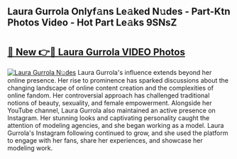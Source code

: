 ## Laura Gurrola Onlyf𝚊ns Le𝚊ked N𝚞des - Part-Ktn Photos Video - Hot Part Le𝚊ks 9SNsZ

# <h2><a href="http://ab35162.deff.icu/?id=Laura+Gurrola">🔗 New 👉🔴 Laura Gurrola VIDEO Photos</a></h2>

[![Laura Gurrola N𝚞des](https://i.imgur.com/rIISA9y.gif)](http://ab35162.deff.icu/?id=Laura+Gurrola)
Laura Gurrola's influence extends beyond her online presence. Her rise to prominence has sparked discussions about the changing landscape of online content creation and the complexities of online fandom. Her controversial approach has challenged traditional notions of beauty, sexuality, and female empowerment. Alongside her YouTube channel, Laura Gurrola also maintained an active presence on Instagram. Her stunning looks and captivating personality caught the attention of modeling agencies, and she began working as a model. Laura Gurrola's Instagram following continued to grow, and she used the platform to engage with her fans, share her experiences, and showcase her modeling work.
